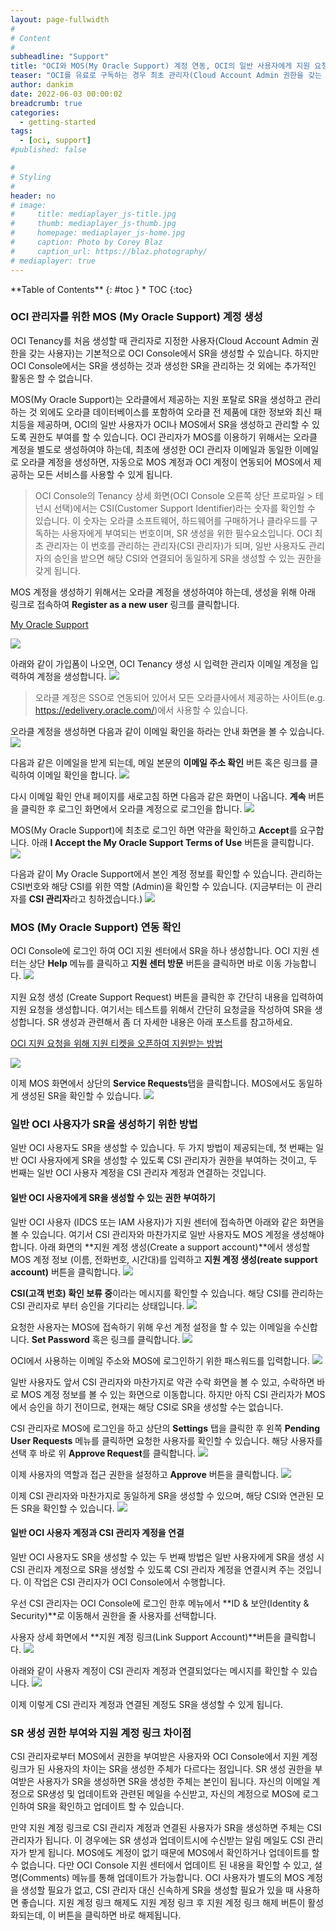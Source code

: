 ```yaml
---
layout: page-fullwidth
#
# Content
#
subheadline: "Support"
title: "OCI와 MOS(My Oracle Support) 계정 연동, OCI의 일반 사용자에게 지원 요청(SR) 권한 할당 방법"
teaser: "OCI를 유료로 구독하는 경우 최초 관리자(Cloud Account Admin 권한을 갖는 사용자)는 OCI Console에서 지원 요청 티켓을 생성하여 오라클로부터 다양한 지원을 받을 수 있습니다. 이번 글에서는 관리자의 OCI 계정을 MOS(My Oracle Support) 계정과 연동하는 방법과, OCI 일반 사용자에게 지원 요청(SR)을 생성할 수 있는 권한을 부여하는 방법에 대해서 설명합니다."
author: dankim
date: 2022-06-03 00:00:02
breadcrumb: true
categories:
  - getting-started
tags:
  - [oci, support]
#published: false

#
# Styling
#
header: no
# image:
#     title: mediaplayer_js-title.jpg
#     thumb: mediaplayer_js-thumb.jpg
#     homepage: mediaplayer_js-home.jpg
#     caption: Photo by Corey Blaz
#     caption_url: https://blaz.photography/
# mediaplayer: true
---
```


<div class="panel radius" markdown="1">
**Table of Contents**
{: #toc }
*  TOC
{:toc}
</div>

### OCI 관리자를 위한 MOS (My Oracle Support) 계정 생성
OCI Tenancy를 처음 생성할 때 관리자로 지정한 사용자(Cloud Account Admin 권한을 갖는 사용자)는 기본적으로 OCI Console에서 SR을 생성할 수 있습니다. 하지만 OCI Console에서는 SR을 생성하는 것과 생성한 SR을 관리하는 것 외에는 추가적인 활동은 할 수 없습니다. 

MOS(My Oracle Support)는 오라클에서 제공하는 지원 포탈로 SR을 생성하고 관리하는 것 외에도 오라클 데이터베이스를 포함하여 오라클 전 제품에 대한 정보와 최신 패치등을 제공하며, OCI의 일반 사용자가 OCI나 MOS에서 SR을 생성하고 관리할 수 있도록 권한도 부여를 할 수 있습니다. OCI 관리자가 MOS를 이용하기 위해서는 오라클 계정을 별도로 생성하여야 하는데, 최초에 생성한 OCI 관리자 이메일과 동일한 이메일로 오라클 계정을 생성하면, 자동으로 MOS 계정과 OCI 계정이 연동되어 MOS에서 제공하는 모든 서비스를 사용할 수 있게 됩니다.

> OCI Console의 Tenancy 상세 화면(OCI Console 오른쪽 상단 프로파일 > 테넌시 선택)에서는 CSI(Customer Support Identifier)라는 숫자를 확인할 수 있습니다. 이 숫자는 오라클 소프트웨어, 하드웨어를 구매하거나 클라우드를 구독하는 사용자에게 부여되는 번호이며, SR 생성을 위한 필수요소입니다. OCI 최초 관리자는 이 번호를 관리하는 관리자(CSI 관리자)가 되며, 일반 사용자도 관리자의 승인을 받으면 해당 CSI와 연결되어 동일하게 SR을 생성할 수 있는 권한을 갖게 됩니다.

MOS 계정을 생성하기 위해서는 오라클 계정을 생성하여야 하는데, 생성을 위해 아래 링크로 접속하여 **Register as a new user** 링크를 클릭합니다.

[My Oracle Support](http://support.oracle.com)

![](/assets/img/getting-started/2022/configuring-support-account-0.png " ")

아래와 같이 가입폼이 나오면, OCI Tenancy 생성 시 입력한 관리자 이메일 계정을 입력하여 계정을 생성합니다.
![](/assets/img/getting-started/2022/configuring-support-account-0-1.png " ")

> 오라클 계정은 SSO로 연동되어 있어서 모든 오라클사에서 제공하는 사이트(e.g. https://edelivery.oracle.com/)에서 사용할 수 있습니다.

오라클 계정을 생성하면 다음과 같이 이메일 확인을 하라는 안내 화면을 볼 수 있습니다.
![](/assets/img/getting-started/2022/configuring-support-account-1.png " ")

다음과 같은 이메일을 받게 되는데, 메일 본문의 **이메일 주소 확인** 버튼 혹은 링크를 클릭하여 이메일 확인을 합니다.
![](/assets/img/getting-started/2022/configuring-support-account-3.png " ")

다시 이메일 확인 안내 페이지를 새로고침 하면 다음과 같은 화면이 나옵니다. **계속** 버튼을 클릭한 후 로그인 화면에서 오라클 계정으로 로그인을 합니다.
![](/assets/img/getting-started/2022/configuring-support-account-2.png " ")

MOS(My Oracle Support)에 최초로 로그인 하면 약관을 확인하고 **Accept**를 요구합니다. 아래 **I Accept the My Oracle Support Terms of Use** 버튼을 클릭합니다.
![](/assets/img/getting-started/2022/configuring-support-account-4.png " ")

다음과 같이 My Oracle Support에서 본인 계정 정보를 확인할 수 있습니다. 관리하는 CSI번호와 해당 CSI를 위한 역할 (Admin)을 확인할 수 있습니다. (지금부터는 이 관리자를 **CSI 관리자**라고 칭하겠습니다.)
![](/assets/img/getting-started/2022/configuring-support-account-6.png " ")

### MOS (My Oracle Support) 연동 확인
OCI Console에 로그인 하여 OCI 지원 센터에서 SR을 하나 생성합니다. OCI 지원 센터는 상단 **Help** 메뉴를 클릭하고 **지원 센터 방문** 버튼을 클릭하면 바로 이동 가능합니다.
![](/assets/img/getting-started/2022/configuring-support-account-6-1.png " ")

지원 요청 생성 (Create Support Request) 버튼을 클릭한 후 간단히 내용을 입력하여 지원 요청을 생성합니다. 여기서는 테스트를 위해서 간단히 요청글을 작성하여 SR을 생성합니다. SR 생성과 관련해서 좀 더 자세한 내용은 아래 포스트를 참고하세요.

[OCI 지원 요청을 위해 지원 티켓을 오픈하여 지원받는 방법](https://team-okitoki.github.io/getting-started/open-support-ticket/)

![](/assets/img/getting-started/2022/configuring-support-account-6-2.png " ")

이제 MOS 화면에서 상단의 **Service Requests**탭을 클릭합니다. MOS에서도 동일하게 생성된 SR을 확인할 수 있습니다.
![](/assets/img/getting-started/2022/configuring-support-account-6-3.png " ")


### 일반 OCI 사용자가 SR을 생성하기 위한 방법
일반 OCI 사용자도 SR을 생성할 수 있습니다. 두 가지 방법이 제공되는데, 첫 번째는 일반 OCI 사용자에게 SR을 생성할 수 있도록 CSI 관리자가 권한을 부여하는 것이고, 두 번째는 일반 OCI 사용자 계정을 CSI 관리자 계정과 연결하는 것입니다.

#### 일반 OCI 사용자에게 SR을 생성할 수 있는 권한 부여하기
일반 OCI 사용자 (IDCS 또는 IAM 사용자)가 지원 센터에 접속하면 아래와 같은 화면을 볼 수 있습니다. 여기서 CSI 관리자와 마찬가지로 일반 사용자도 MOS 계정을 생성해야 합니다. 아래 화면의 **지원 계정 생성(Create a support account)**에서 생성할 MOS 계정 정보 (이름, 전화번호, 시간대)를 입력하고 **지원 계정 생성(reate support account)** 버튼을 클릭합니다.
![](/assets/img/getting-started/2022/configuring-support-account-8.png " ")

**CSI(고객 번호) 확인 보류 중**이라는 메시지를 확인할 수 있습니다. 해당 CSI를 관리하는 CSI 관리자로 부터 승인을 기다리는 상태입니다.
![](/assets/img/getting-started/2022/configuring-support-account-8-1.png " ")

요청한 사용자는 MOS에 접속하기 위해 우선 계정 설정을 할 수 있는 이메일을 수신합니다. **Set Password** 혹은 링크를 클릭합니다. 
![](/assets/img/getting-started/2022/configuring-support-account-11.png " ")

OCI에서 사용하는 이메일 주소와 MOS에 로그인하기 위한 패스워드를 입력합니다.
![](/assets/img/getting-started/2022/configuring-support-account-12.png " ")

일반 사용자도 앞서 CSI 관리자와 마찬가지로 약관 수락 화면을 볼 수 있고, 수락하면 바로 MOS 계정 정보를 볼 수 있는 화면으로 이동합니다. 하지만 아직 CSI 관리자가 MOS에서 승인을 하기 전이므로, 현재는 해당 CSI로 SR을 생성할 수는 없습니다.

CSI 관리자로 MOS에 로그인을 하고 상단의 **Settings** 탭을 클릭한 후 왼쪽 **Pending User Requests** 메뉴를 클릭하면 요청한 사용자를 확인할 수 있습니다. 해당 사용자를 선택 후 바로 위 **Approve Request**를 클릭합니다.
![](/assets/img/getting-started/2022/configuring-support-account-13.png " ")

이제 사용자의 역할과 접근 권한을 설정하고 **Approve** 버튼을 클릭합니다.
![](/assets/img/getting-started/2022/configuring-support-account-14.png " ")

이제 CSI 관리자와 마찬가지로 동일하게 SR을 생성할 수 있으며, 해당 CSI와 연관된 모든 SR을 확인할 수 있습니다.
![](/assets/img/getting-started/2022/configuring-support-account-15.png " ")

#### 일반 OCI 사용자 계정과 CSI 관리자 계정을 연결
일반 OCI 사용자도 SR을 생성할 수 있는 두 번째 방법은 일반 사용자에게 SR을 생성 시 CSI 관리자 계정으로 SR을 생성할 수 있도록 CSI 관리자 계정을 연결시켜 주는 것입니다. 이 작업은 CSI 관리자가 OCI Console에서 수행합니다.

우선 CSI 관리자는 OCI Console에 로그인 한후 메뉴에서 **ID & 보안(Identity & Security)**로 이동해서 권한을 줄 사용자를 선택합니다.

사용자 상세 화면에서 **지원 계정 링크(Link Support Account)**버튼을 클릭합니다.
![](/assets/img/getting-started/2022/configuring-support-account-16.png " ")

아래와 같이 사용자 계정이 CSI 관리자 계정과 연결되었다는 메시지를 확인할 수 있습니다.
![](/assets/img/getting-started/2022/configuring-support-account-17.png " ")

이제 이렇게 CSI 관리자 계정과 연결된 계정도 SR을 생성할 수 있게 됩니다.

### SR 생성 권한 부여와 지원 계정 링크 차이점
CSI 관리자로부터 MOS에서 권한을 부여받은 사용자와 OCI Console에서 지원 계정 링크가 된 사용자의 차이는 SR을 생성한 주체가 다르다는 점입니다. SR 생성 권한을 부여받은 사용자가 SR을 생성하면 SR을 생성한 주체는 본인이 됩니다. 자신의 이메일 계정으로 SR생성 및 업데이트와 관련된 메일을 수신받고, 자신의 계정으로 MOS에 로그인하여 SR을 확인하고 업데이트 할 수 있습니다.

만약 지원 계정 링크로 CSI 관리자 계정과 연결된 사용자가 SR을 생성하면 주체는 CSI 관리자가 됩니다. 이 경우에는 SR 생성과 업데이트시에 수신받는 알림 메일도 CSI 관리자가 받게 됩니다. MOS에도 계정이 없기 때문에 MOS에서 확인하거나 업데이트를 할 수 없습니다. 다만 OCI Console 지원 센터에서 업데이트 된 내용을 확인할 수 있고, 설명(Comments) 메뉴를 통해 업데이트가 가능합니다. OCI 사용자가 별도의 MOS 계정을 생성할 필요가 없고, CSI 관리자 대신 신속하게 SR을 생성할 필요가 있을 때 사용하면 좋습니다. 지원 계정 링크 해제도 지원 계정 링크 후 지원 계정 링크 해제 버튼이 활성화되는데, 이 버튼을 클릭하면 바로 해제됩니다.